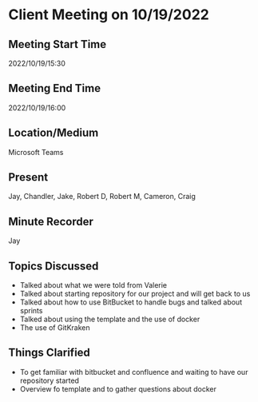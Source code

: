 # Client Meeting on 10/19/2022

## Meeting Start Time

2022/10/19/15:30

## Meeting End Time

2022/10/19/16:00

## Location/Medium

Microsoft Teams

## Present

Jay, Chandler, Jake, Robert D, Robert M, Cameron, Craig

## Minute Recorder

Jay

## Topics Discussed

* Talked about what we were told from Valerie 
* Talked about starting repository for our project and will get back to us
* Talked about how to use BitBucket to handle bugs and talked about sprints
* Talked about using the template and the use of docker
* The use of GitKraken

## Things Clarified

* To get familiar with bitbucket and confluence and waiting to have our repository started
* Overview fo template and to gather questions about docker

